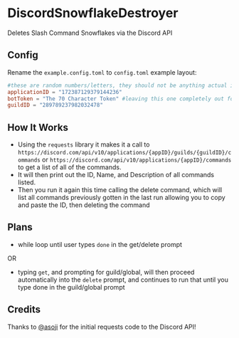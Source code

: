 # DiscordSnowflakeDestroyer
Deletes Slash Command Snowflakes via the Discord API

## Config
Rename the `example.config.toml` to `config.toml`
example layout:
```toml
#these are random numbers/letters, they should not be anything actual in this example
applicationID = "172387129379144236"
botToken = "The 70 Character Token" #leaving this one completely out for obvious reasons (I hope)
guildID = "289789237982032478"
```
## How It Works
- Using the `requests` library it makes it a call to `https://discord.com/api/v10/applications/{appID}/guilds/{guildID}/commands` or 
`https://discord.com/api/v10/applications/{appID}/commands` to get a list of all of the commands. 
- It will then print out the ID, Name, and Description
of all commands listed. 
- Then you run it again this time calling the delete command, which will list all commands previously gotten in the last run
allowing you to copy and paste the ID, then deleting the command

## Plans
- while loop until user types `done` in the get/delete prompt

OR

- typing `get`, and prompting for guild/global, will then proceed automatically into the `delete` prompt, and continues to run that until you type done
in the guild/global prompt


## Credits
Thanks to [@asoji](https://github.com/asoji) for the initial requests code to the Discord API!

